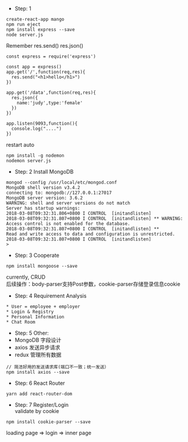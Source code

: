 * Step: 1
```  
create-react-app mango   
npm run eject    
npm install express --save     
node server.js
```  
Remember res.send() res.json()  

```  
const express = require('express')

const app = express()
app.get('/',function(req,res){
  res.send("<h1>hello</h1>")
})

app.get('/data',function(req,res){
  res.json({
    name:'judy',type:'female'
  })
})

app.listen(9093,function(){
  console.log("....")
})   
```    

restart auto   
```   
npm install -g nodemon     
nodemon server.js
```   

* Step: 2  Install MongoDB   
```      
mongod --config /usr/local/etc/mongod.conf    
MongoDB shell version v3.4.2
connecting to: mongodb://127.0.0.1:27017
MongoDB server version: 3.6.2
WARNING: shell and server versions do not match
Server has startup warnings:
2018-03-08T09:32:31.806+0800 I CONTROL  [initandlisten]
2018-03-08T09:32:31.807+0800 I CONTROL  [initandlisten] ** WARNING: Access control is not enabled for the database.
2018-03-08T09:32:31.807+0800 I CONTROL  [initandlisten] **          Read and write access to data and configuration is unrestricted.
2018-03-08T09:32:31.807+0800 I CONTROL  [initandlisten]
>      
```    
* Step: 3 Cooperate    
```   
npm install mongoose --save    
```      
currently, CRUD  
后续操作：body-parser支持Post参数，cookie-parser存储登录信息cookie    

* Step: 4 Requirement Analysis   
```    
* User = employee + employer  
* Login & Registry   
* Personal Information   
* Chat Room    
```       

* Step: 5 Other:   
* MongoDB 字段设计  
* axios 发送异步请求  
* redux 管理所有数据      

```     
// 简洁好用的发送请求库(端口不一致；统一发送）
npm install axios --save    

```       

* Step: 6 React Router  
```  
yarn add react-router-dom  
```

* Step: 7 Register/Login  
validate by cookie   
```   
npm install cookie-parser --save     
```  
loading page => login => inner page  

